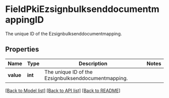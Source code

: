 # FieldPkiEzsignbulksenddocumentmappingID

The unique ID of the Ezsignbulksenddocumentmapping.

## Properties
Name | Type | Description | Notes
------------ | ------------- | ------------- | -------------
**value** | **int** | The unique ID of the Ezsignbulksenddocumentmapping. | 

[[Back to Model list]](../README.md#documentation-for-models) [[Back to API list]](../README.md#documentation-for-api-endpoints) [[Back to README]](../README.md)


